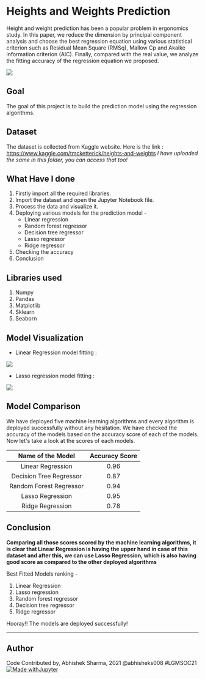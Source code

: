 # Heights and Weights Prediction
Height and weight prediction has been a popular problem in ergonomics study. In this paper, we reduce the dimension by principal component analysis and choose the best regression equation using various statistical criterion such as Residual Mean Square (RMSq), Mallow Cp and Akaike information criterion (AIC). Finally, compared with the real value, we analyze the fitting accuracy of the regression equation we proposed.

![](https://github.com/abhisheks008/ML-ProjectKart/blob/patch-17/Heights%20and%20Weights%20Prediction/Images/ht1.webp)

## Goal
The goal of this project is to build the prediction model using the regression algorithms.

## Dataset
The dataset is collected from Kaggle website. Here is the link : https://www.kaggle.com/tmcketterick/heights-and-weights
*I have uploaded the same in this folder, you can access that too!*

## What Have I done
1. Firstly import all the required libraries.
2. Import the dataset and open the Jupyter Notebook file.
3. Process the data and visualize it.
4. Deploying various models for the prediction model -
    - Linear regression
    - Random forest regressor
    - Decision tree regressor
    - Lasso regressor
    - Ridge regressor
5. Checking the accuracy
6. Conclusion

## Libraries used
1. Numpy
2. Pandas
3. Matplotlib
4. Sklearn
5. Seaborn

## Model Visualization
- Linear Regression model fitting :

![](https://github.com/abhisheks008/ML-ProjectKart/blob/patch-17/Heights%20and%20Weights%20Prediction/Images/ht1.png)

- Lasso regression model fitting :

![](https://github.com/abhisheks008/ML-ProjectKart/blob/patch-17/Heights%20and%20Weights%20Prediction/Images/ht2.png)

## Model Comparison
We have deployed five machine learning algorithms and every algorithm is deployed successfully without any hesitation. We have checked the accuracy of the models based on the accuracy score of each of the models. Now let's take a look at the scores of each models.

|Name of the Model|Accuracy Score|
|:---:|:---:|
|Linear Regression|0.96|
|Decision Tree Regressor|0.87|
|Random Forest Regressor|0.94|
|Lasso Regression|0.95|
|Ridge Regression|0.78|

## Conclusion
**Comparing all those scores scored by the machine learning algorithms, it is clear that Linear Regression is having the upper hand in case of this dataset and after this, we can use Lasso Regression, which is also having good score as compared to the other deployed algorithms**

Best Fitted Models ranking - 
1. Linear Regression
2. Lasso regression
3. Random forest regressor
4. Decision tree regressor
5. Ridge regressor

Hooray!! The models are deployed successfully!

********************************************************************

## Author
Code Contributed by, Abhishek Sharma, 2021 @abhisheks008 #LGMSOC21
[![Made withJupyter](https://img.shields.io/badge/Made%20with-Jupyter-orange?style=for-the-badge&logo=Jupyter)](https://jupyter.org/try)
